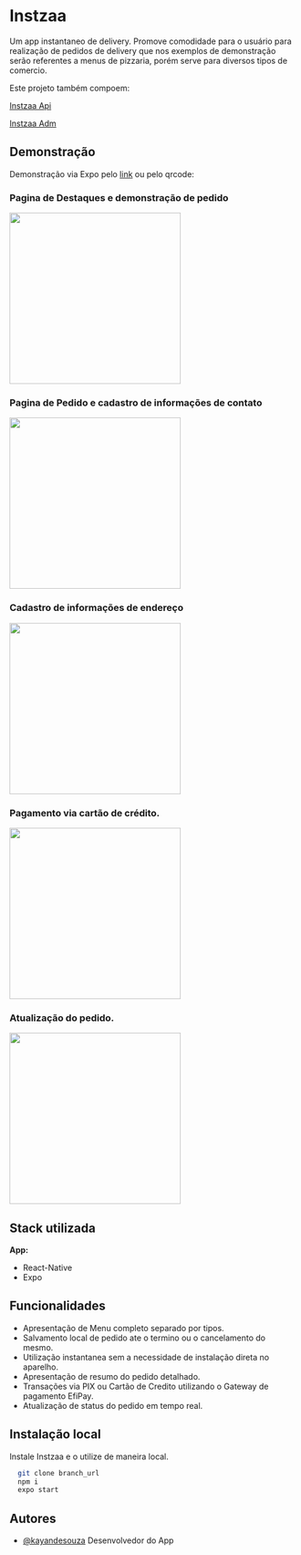 
# Instzaa

Um app instantaneo de delivery. 
Promove comodidade para o usuário para realização de pedidos de delivery que nos exemplos de demonstração serão referentes a menus de pizzaria, porém serve para diversos tipos de comercio.

Este projeto também compoem:

[Instzaa Api](https://github.com/KayandeSouzaPereira/instzaa-api)

[Instzaa Adm]()

## Demonstração

Demonstração via Expo pelo [link](https://expo.dev/accounts/kayandesouzapereira/projects/instzaa-app/builds/659248fe-8b26-475c-8161-58a32224c410) ou pelo qrcode:


### Pagina de Destaques e demonstração de pedido
<img src='https://github.com/KayandeSouzaPereira/instzaa-app/blob/master/assets/mock/readme/cardapio.gif?raw=true' width='300'>

### Pagina de Pedido e cadastro de informações de contato
<img src='https://github.com/KayandeSouzaPereira/instzaa-app/blob/master/assets/mock/readme/pedido.gif?raw=true' width='300'>

### Cadastro de informações de endereço
<img src='https://github.com/KayandeSouzaPereira/instzaa-app/blob/master/assets/mock/readme/autocompleteDeEndere%C3%A7o.gif?raw=true' width='300'>

### Pagamento via cartão de crédito.
<img src='https://github.com/KayandeSouzaPereira/instzaa-app/blob/master/assets/mock/readme/pagamentoCartao.gif?raw=true' width='300'>

### Atualização do pedido.
<img src='https://github.com/KayandeSouzaPereira/instzaa-app/blob/master/assets/mock/readme/statusPedidoAvaliacao.gif?raw=true' width='300'>

## Stack utilizada

**App:**

- React-Native
- Expo


## Funcionalidades

- Apresentação de Menu completo separado por tipos.
- Salvamento local de pedido ate o termino ou o cancelamento do mesmo.
- Utilização instantanea sem a necessidade de instalação direta no aparelho.
- Apresentação de resumo do pedido detalhado.
- Transações via PIX ou Cartão de Credito utilizando o Gateway de pagamento EfiPay.
- Atualização de status do pedido em tempo real.


## Instalação local

Instale Instzaa e o utilize de maneira local.

```bash
  git clone branch_url
  npm i
  expo start
```
    
## Autores

- [@kayandesouza](https://github.com/KayandeSouzaPereira) Desenvolvedor do App



